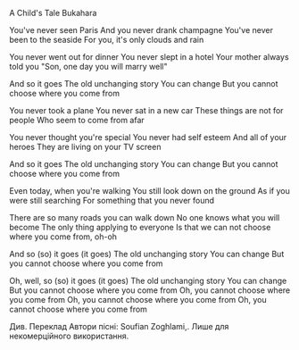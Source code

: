 A Child's Tale
Bukahara

You've never seen Paris
And you never drank champagne
You've never been to the seaside
For you, it's only clouds and rain

You never went out for dinner
You never slept in a hotel
Your mother always told you
"Son, one day you will marry well"

And so it goes
The old unchanging story
You can change
But you cannot choose where you come from

You never took a plane
You never sat in a new car
These things are not for people
Who seem to come from afar

You never thought you're special
You never had self esteem
And all of your heroes
They are living on your TV screen

And so it goes
The old unchanging story
You can change
But you cannot choose where you come from

Even today, when you're walking
You still look down on the ground
As if you were still searching
For something that you never found

There are so many roads you can walk down
No one knows what you will become
The only thing applying to everyone
Is that we can not choose where you come from, oh-oh

And so (so) it goes (it goes)
The old unchanging story
You can change
But you cannot choose where you come from

Oh, well, so (so) it goes (it goes)
The old unchanging story
You can change
But you cannot choose where you come from
Oh, you cannot choose where you come from
Oh, you cannot choose where you come from
Oh, you cannot choose where you come from

Див. Переклад
Автори пісні: Soufian Zoghlami,. Лише для некомерційного використання.
